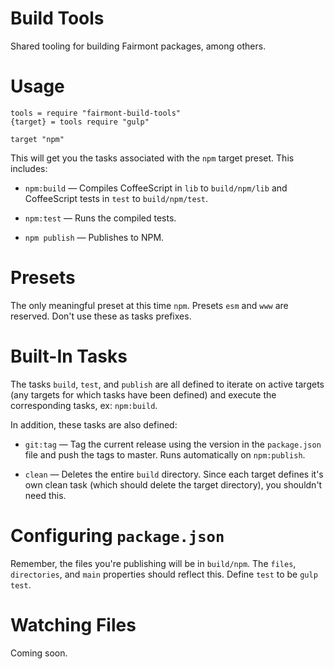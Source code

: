 # Build Tools

Shared tooling for building Fairmont packages, among others.

# Usage

```
tools = require "fairmont-build-tools"
{target} = tools require "gulp"

target "npm"
```

This will get you the tasks associated with the `npm` target preset. This includes:

- `npm:build` — Compiles CoffeeScript in `lib` to `build/npm/lib` and CoffeeScript tests in `test` to `build/npm/test`.

- `npm:test` — Runs the compiled tests.

- `npm publish` — Publishes to NPM.

# Presets

The only meaningful preset at this time `npm`. Presets `esm` and `www` are reserved. Don't use these as tasks prefixes.

# Built-In Tasks

The tasks `build`, `test`, and `publish` are all defined to iterate on active targets (any targets for which tasks have been defined) and execute the corresponding tasks, ex: `npm:build`.

In addition, these tasks are also defined:

- `git:tag` — Tag the current release using the version in the `package.json` file and push the tags to master. Runs automatically on `npm:publish`.

- `clean` — Deletes the entire `build` directory. Since each target defines it's own clean task (which should delete the target directory), you shouldn't need this.

# Configuring `package.json`

Remember, the files you're publishing will be in `build/npm`. The `files`, `directories`, and `main` properties should reflect this. Define `test` to be `gulp test`.

# Watching Files

Coming soon.
